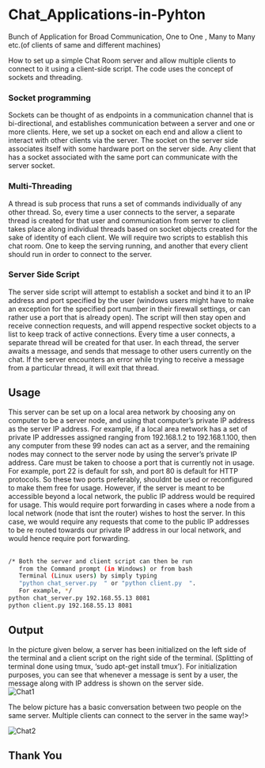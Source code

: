 # Chat_Applications-in-Pyhton
Bunch of Application for Broad Communication, One to One , Many to Many etc.(of clients of same and different machines)<br>

How to set up a simple Chat Room server and allow multiple clients to connect to it using a client-side script. The code uses the concept of sockets and threading.<br>

### Socket programming

Sockets can be thought of as endpoints in a communication channel that is bi-directional, and establishes communication between a server and one or more clients. Here, we set up a socket on each end and allow a client to interact with other clients via the server. The socket on the server side associates itself with some hardware port on the server side. Any client that has a socket associated with the same port can communicate with the server socket.

### Multi-Threading

A thread is sub process that runs a set of commands individually of any other thread. So, every time a user connects to the server, a separate thread is created for that user and communication from server to client takes place along individual threads based on socket objects created for the sake of identity of each client.
We will require two scripts to establish this chat room. One to keep the serving running, and another that every client should run in order to connect to the server.


### Server Side Script

The server side script will attempt to establish a socket and bind it to an IP address and port specified by the user (windows users might have to make an exception for the specified port number in their firewall settings, or can rather use a port that is already open). The script will then stay open and receive connection requests, and will append respective socket objects to a list to keep track of active connections. Every time a user connects,
a separate thread will be created for that user. In each thread, the server awaits a message, and sends that message to other users currently on the chat. If the server encounters an error while trying to receive a message from a particular thread, it will exit that thread.

## Usage

This server can be set up on a local area network by choosing any on computer to be a server node, and using that computer’s private IP address as the server IP address.
For example, if a local area network has a set of private IP addresses assigned ranging from 192.168.1.2 to 192.168.1.100, then any computer from these 99 nodes can act as a server, and the remaining nodes may connect to the server node by using the server’s private IP address. Care must be taken to choose a port that is currently not in usage. For example, port 22 is default for ssh, and port 80 is default for HTTP protocols. So these two ports preferably, shouldnt be used or reconfigured to make them free for usage.
However, if the server is meant to be accessible beyond a local network, the public IP address would be required for usage. This would require port forwarding in cases where a node from a local network (node that isnt the router) wishes to host the server. In this case, we would require any requests that come to the public IP addresses to be re routed towards our private IP address in our local network, and would hence require port forwarding.<br><br>
```bash
/* Both the server and client script can then be run
   from the Command prompt (in Windows) or from bash 
   Terminal (Linux users) by simply typing 
   "python chat_server.py  " or "python client.py  ". 
   For example, */
python chat_server.py 192.168.55.13 8081
python client.py 192.168.55.13 8081
```

## Output

In the picture given below, a server has been initialized on the left side of the terminal and a client script on the right side of the terminal. (Splitting of terminal done using tmux, ‘sudo apt-get install tmux’). For initialization purposes, you can see that whenever a message is sent by a user, the message along with IP address is shown on the server side.
<br>
![Chat1](https://user-images.githubusercontent.com/34357926/106038383-e6cb2f00-60fd-11eb-99f5-feef1b3e7bdf.png)

The below picture has a basic conversation between two people on the same server. Multiple clients can connect to the server in the same way!><br>

![Chat2](https://user-images.githubusercontent.com/34357926/106038386-e894f280-60fd-11eb-868f-94af8efd5f85.png)

## Thank You
